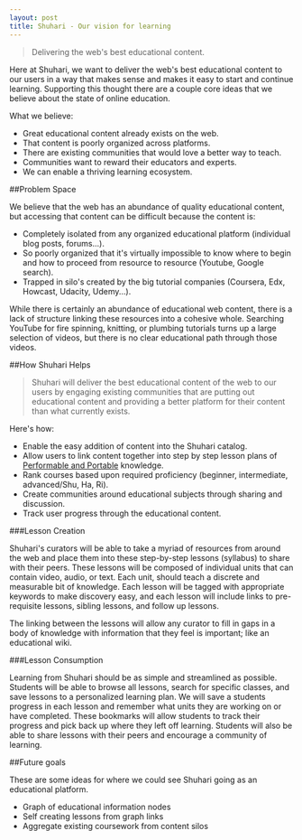 ```yaml
---
layout: post
title: Shuhari - Our vision for learning
---
```


> Delivering the web's best educational content.

Here at Shuhari, we want to deliver the web's best educational content to our users in a way that makes sense and makes it easy to start and continue learning. Supporting this thought there are a couple core ideas that we believe about the state of online education. 

What we believe:

- Great educational content already exists on the web.
- That content is poorly organized across platforms.
- There are existing communities that would love a better way to teach.
- Communities want to reward their educators and experts. 
- We can enable a thriving learning ecosystem.


##Problem Space

We believe that the web has an abundance of quality educational content, but accessing that content can be difficult because the content is:

- Completely isolated from any organized educational platform (individual blog posts, forums...).
- So poorly organized that it's virtually impossible to know where to begin and how to proceed from resource to resource (Youtube, Google search).
- Trapped in silo's created by the big tutorial companies (Coursera, Edx, Howcast, Udacity, Udemy...).

While there is certainly an abundance of educational web content, there is a lack of structure linking these resources into a cohesive whole. Searching YouTube for fire spinning, knitting, or plumbing tutorials turns up a large selection of videos, but there is no clear educational path through those videos.


##How Shuhari Helps

> Shuhari will deliver the best educational content of the web to our users by engaging existing communities that are putting out educational content and providing a better platform for their content than what currently exists.

Here's how:

- Enable the easy addition of content into the Shuhari catalog.
- Allow users to link content together into step by step lesson plans of [Performable and Portable](http://learncapital.com/education-vs-information/) knowledge.
- Rank courses based upon required proficiency (beginner, intermediate, advanced/Shu, Ha, Ri).
- Create communities around educational subjects through sharing and discussion.
- Track user progress through the educational content.


###Lesson Creation

Shuhari's curators will be able to take a myriad of resources from around the web and place them into these step-by-step lessons (syllabus) to share with their peers. These lessons will be composed of individual units that can contain video, audio, or text. Each unit, should teach a discrete and measurable bit of knowledge. Each lesson will be tagged with appropriate keywords to make discovery easy, and each lesson will include links to pre-requisite lessons, sibling lessons, and follow up lessons. 

The linking between the lessons will allow any curator to fill in gaps in a body of knowledge with information that they feel is important; like an educational wiki.

###Lesson Consumption

Learning from Shuhari should be as simple and streamlined as possible.  Students will be able to browse all lessons, search for specific classes, and save lessons to a personalized learning plan. We will save a students progress in each lesson and remember what units they are working on or have completed. These bookmarks will allow students to track their progress and pick back up where they left off learning. Students will also be able to share lessons with their peers and encourage a community of learning.


##Future goals

These are some ideas for where we could see Shuhari going as an educational platform.

- Graph of educational information nodes
- Self creating lessons from graph links
- Aggregate existing coursework from content silos
